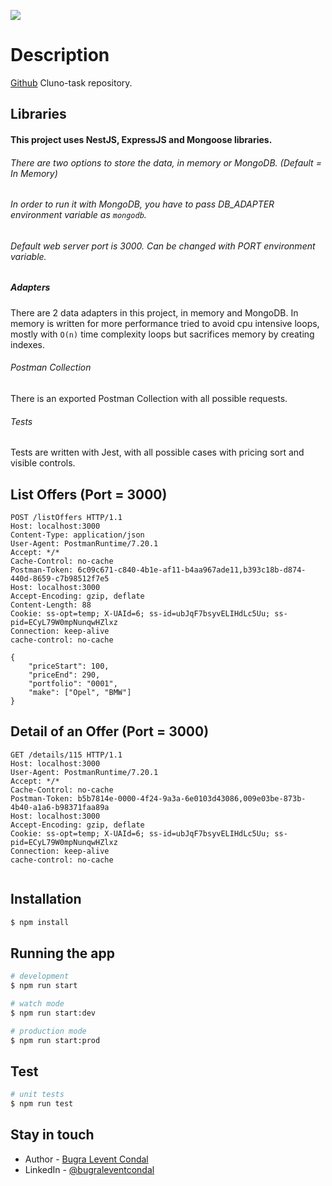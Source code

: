 ![](https://github.com/bugralevent/Cluno-Task/workflows/Node%20CI/badge.svg)
# Description

[Github](https://github.com/bugralevent/cluno-task) Cluno-task repository.
## Libraries
#### This project uses NestJS, ExpressJS and Mongoose libraries.
###### There are two options to store the data, in memory or MongoDB. (Default = In Memory)
###### In order to run it with MongoDB, you have to pass DB_ADAPTER environment variable as `mongodb`.
###### Default web server port is 3000. Can be changed with PORT environment variable.
##### Adapters
There are 2 data adapters in this project, in memory and MongoDB. In memory is written for more performance tried to avoid cpu intensive loops, mostly with `O(n)` time complexity loops but sacrifices memory by creating indexes.
###### Postman Collection
There is an exported Postman Collection with all possible requests.
###### Tests
Tests are written with Jest, with all possible cases with pricing sort and visible controls.

## List Offers (Port = 3000)

```
POST /listOffers HTTP/1.1
Host: localhost:3000
Content-Type: application/json
User-Agent: PostmanRuntime/7.20.1
Accept: */*
Cache-Control: no-cache
Postman-Token: 6c09c671-c840-4b1e-af11-b4aa967ade11,b393c18b-d874-440d-8659-c7b98512f7e5
Host: localhost:3000
Accept-Encoding: gzip, deflate
Content-Length: 88
Cookie: ss-opt=temp; X-UAId=6; ss-id=ubJqF7bsyvELIHdLc5Uu; ss-pid=ECyL79W0mpNunqwHZlxz
Connection: keep-alive
cache-control: no-cache

{
	"priceStart": 100,
	"priceEnd": 290,
	"portfolio": "0001",
	"make": ["Opel", "BMW"]
}
```

## Detail of an Offer (Port = 3000)
```
GET /details/115 HTTP/1.1
Host: localhost:3000
User-Agent: PostmanRuntime/7.20.1
Accept: */*
Cache-Control: no-cache
Postman-Token: b5b7814e-0000-4f24-9a3a-6e0103d43086,009e03be-873b-4b40-a1a6-b98371faa89a
Host: localhost:3000
Accept-Encoding: gzip, deflate
Cookie: ss-opt=temp; X-UAId=6; ss-id=ubJqF7bsyvELIHdLc5Uu; ss-pid=ECyL79W0mpNunqwHZlxz
Connection: keep-alive
cache-control: no-cache


```


## Installation

```bash
$ npm install
```

## Running the app

```bash
# development
$ npm run start

# watch mode
$ npm run start:dev

# production mode
$ npm run start:prod
```

## Test

```bash
# unit tests
$ npm run test 
```


## Stay in touch

- Author - [Bugra Levent Condal](https://github.com/bugralevent)
- LinkedIn - [@bugraleventcondal](https://www.linkedin.com/in/bugraleventcondal/)
